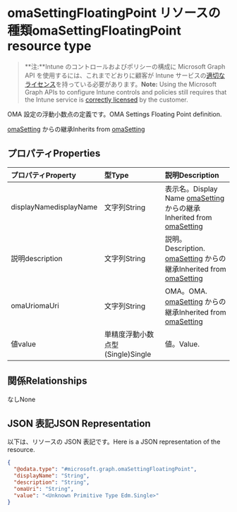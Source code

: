# <a name="omasettingfloatingpoint-resource-type"></a><span data-ttu-id="e5db1-101">omaSettingFloatingPoint リソースの種類</span><span class="sxs-lookup"><span data-stu-id="e5db1-101">omaSettingFloatingPoint resource type</span></span>

> <span data-ttu-id="e5db1-102">**注:**Intune のコントロールおよびポリシーの構成に Microsoft Graph API を使用するには、これまでどおりに顧客が Intune サービスの[適切なライセンス](https://go.microsoft.com/fwlink/?linkid=839381)を持っている必要があります。</span><span class="sxs-lookup"><span data-stu-id="e5db1-102">**Note:** Using the Microsoft Graph APIs to configure Intune controls and policies still requires that the Intune service is [correctly licensed](https://go.microsoft.com/fwlink/?linkid=839381) by the customer.</span></span>

<span data-ttu-id="e5db1-103">OMA 設定の浮動小数点の定義です。</span><span class="sxs-lookup"><span data-stu-id="e5db1-103">OMA Settings Floating Point definition.</span></span>

<span data-ttu-id="e5db1-104">[omaSetting](../resources/intune_deviceconfig_omasetting.md) からの継承</span><span class="sxs-lookup"><span data-stu-id="e5db1-104">Inherits from [omaSetting](../resources/intune_deviceconfig_omasetting.md)</span></span>

## <a name="properties"></a><span data-ttu-id="e5db1-105">プロパティ</span><span class="sxs-lookup"><span data-stu-id="e5db1-105">Properties</span></span>
|<span data-ttu-id="e5db1-106">プロパティ</span><span class="sxs-lookup"><span data-stu-id="e5db1-106">Property</span></span>|<span data-ttu-id="e5db1-107">型</span><span class="sxs-lookup"><span data-stu-id="e5db1-107">Type</span></span>|<span data-ttu-id="e5db1-108">説明</span><span class="sxs-lookup"><span data-stu-id="e5db1-108">Description</span></span>|
|:---|:---|:---|
|<span data-ttu-id="e5db1-109">displayName</span><span class="sxs-lookup"><span data-stu-id="e5db1-109">displayName</span></span>|<span data-ttu-id="e5db1-110">文字列</span><span class="sxs-lookup"><span data-stu-id="e5db1-110">String</span></span>|<span data-ttu-id="e5db1-111">表示名。</span><span class="sxs-lookup"><span data-stu-id="e5db1-111">Display Name</span></span> <span data-ttu-id="e5db1-112">[omaSetting](../resources/intune_deviceconfig_omasetting.md) からの継承</span><span class="sxs-lookup"><span data-stu-id="e5db1-112">Inherited from [omaSetting](../resources/intune_deviceconfig_omasetting.md)</span></span>|
|<span data-ttu-id="e5db1-113">説明</span><span class="sxs-lookup"><span data-stu-id="e5db1-113">description</span></span>|<span data-ttu-id="e5db1-114">文字列</span><span class="sxs-lookup"><span data-stu-id="e5db1-114">String</span></span>|<span data-ttu-id="e5db1-115">説明。</span><span class="sxs-lookup"><span data-stu-id="e5db1-115">Description.</span></span> <span data-ttu-id="e5db1-116">[omaSetting](../resources/intune_deviceconfig_omasetting.md) からの継承</span><span class="sxs-lookup"><span data-stu-id="e5db1-116">Inherited from [omaSetting](../resources/intune_deviceconfig_omasetting.md)</span></span>|
|<span data-ttu-id="e5db1-117">omaUri</span><span class="sxs-lookup"><span data-stu-id="e5db1-117">omaUri</span></span>|<span data-ttu-id="e5db1-118">文字列</span><span class="sxs-lookup"><span data-stu-id="e5db1-118">String</span></span>|<span data-ttu-id="e5db1-119">OMA。</span><span class="sxs-lookup"><span data-stu-id="e5db1-119">OMA.</span></span> <span data-ttu-id="e5db1-120">[omaSetting](../resources/intune_deviceconfig_omasetting.md) からの継承</span><span class="sxs-lookup"><span data-stu-id="e5db1-120">Inherited from [omaSetting](../resources/intune_deviceconfig_omasetting.md)</span></span>|
|<span data-ttu-id="e5db1-121">値</span><span class="sxs-lookup"><span data-stu-id="e5db1-121">value</span></span>|<span data-ttu-id="e5db1-122">単精度浮動小数点型 (Single)</span><span class="sxs-lookup"><span data-stu-id="e5db1-122">Single</span></span>|<span data-ttu-id="e5db1-123">値。</span><span class="sxs-lookup"><span data-stu-id="e5db1-123">Value.</span></span>|

## <a name="relationships"></a><span data-ttu-id="e5db1-124">関係</span><span class="sxs-lookup"><span data-stu-id="e5db1-124">Relationships</span></span>
<span data-ttu-id="e5db1-125">なし</span><span class="sxs-lookup"><span data-stu-id="e5db1-125">None</span></span>
## <a name="json-representation"></a><span data-ttu-id="e5db1-126">JSON 表記</span><span class="sxs-lookup"><span data-stu-id="e5db1-126">JSON Representation</span></span>
<span data-ttu-id="e5db1-127">以下は、リソースの JSON 表記です。</span><span class="sxs-lookup"><span data-stu-id="e5db1-127">Here is a JSON representation of the resource.</span></span>
<!-- {
  "blockType": "resource",
  "keyProperty": "id",
  "@odata.type": "microsoft.graph.omaSettingFloatingPoint"
}
-->
``` json
{
  "@odata.type": "#microsoft.graph.omaSettingFloatingPoint",
  "displayName": "String",
  "description": "String",
  "omaUri": "String",
  "value": "<Unknown Primitive Type Edm.Single>"
}
```



